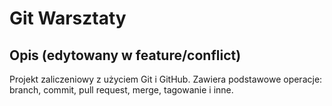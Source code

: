 # Git Warsztaty

## Opis (edytowany w feature/conflict)
Projekt zaliczeniowy z użyciem Git i GitHub. Zawiera podstawowe operacje: branch, commit, pull request, merge, tagowanie i inne.